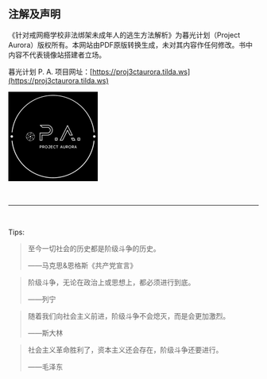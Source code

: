 ## 注解及声明

《针对戒网瘾学校非法绑架未成年人的逃生方法解析》为暮光计划（Project Aurora）版权所有。本网站由PDF原版转换生成，未对其内容作任何修改。书中内容不代表镜像站搭建者立场。

暮光计划 P. A. 项目网址：[https://proj3ctaurora.tilda.ws](https://proj3ctaurora.tilda.ws)

![PA.png](assets/img/PA.png)

<br>

------

<br>

Tips:

> 至今一切社会的历史都是阶级斗争的历史。
> 
> ——马克思&恩格斯《共产党宣言》

> 阶级斗争，无论在政治上或思想上，都必须进行到底。
> 
> ——列宁

> 随着我们向社会主义前进，阶级斗争不会熄灭，而是会更加激烈。
> 
> ——斯大林

> 社会主义革命胜利了，资本主义还会存在，阶级斗争还要进行。
> 
> ——毛泽东
